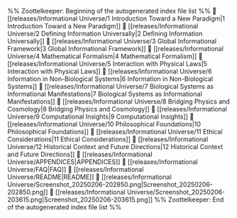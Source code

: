 %% Zoottelkeeper: Beginning of the autogenerated index file list  %%
📄 [[releases/Informational Universe/1 Introduction Toward a New Paradigm|1 Introduction Toward a New Paradigm]]
📄 [[releases/Informational Universe/2 Defining Information Universally|2 Defining Information Universally]]
📄 [[releases/Informational Universe/3 Global Informational Framework|3 Global Informational Framework]]
📄 [[releases/Informational Universe/4 Mathematical Formalism|4 Mathematical Formalism]]
📄 [[releases/Informational Universe/5 Interaction with Physical Laws|5 Interaction with Physical Laws]]
📄 [[releases/Informational Universe/6 Information in Non-Biological Systems|6 Information in Non-Biological Systems]]
📄 [[releases/Informational Universe/7 Biological Systems as Informational Manifestations|7 Biological Systems as Informational Manifestations]]
📄 [[releases/Informational Universe/8 Bridging Physics and Cosmology|8 Bridging Physics and Cosmology]]
📄 [[releases/Informational Universe/9 Computational Insights|9 Computational Insights]]
📄 [[releases/Informational Universe/10 Philosophical Foundations|10 Philosophical Foundations]]
📄 [[releases/Informational Universe/11 Ethical Considerations|11 Ethical Considerations]]
📄 [[releases/Informational Universe/12 Historical Context and Future Directions|12 Historical Context and Future Directions]]
📄 [[releases/Informational Universe/APPENDICES|APPENDICES]]
📄 [[releases/Informational Universe/FAQ|FAQ]]
📄 [[releases/Informational Universe/README|README]]
📄 [[releases/Informational Universe/Screenshot_20250206-202850.png|Screenshot_20250206-202850.png]]
📄 [[releases/Informational Universe/Screenshot_20250206-203615.png|Screenshot_20250206-203615.png]]
%% Zoottelkeeper: End of the autogenerated index file list  %%
